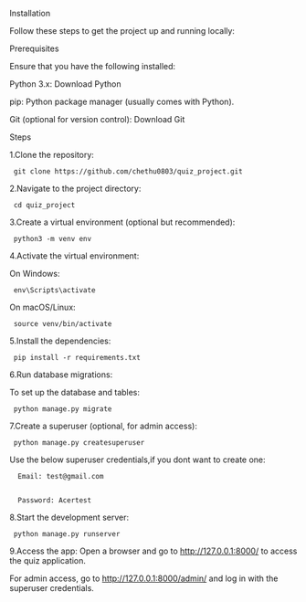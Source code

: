 Installation

Follow these steps to get the project up and running locally:

Prerequisites

Ensure that you have the following installed:

   Python 3.x: Download Python
   
   pip: Python package manager (usually comes with Python).
   
   Git (optional for version control): Download Git

Steps

1.Clone the repository:

     git clone https://github.com/chethu0803/quiz_project.git

2.Navigate to the project directory:

     cd quiz_project

3.Create a virtual environment (optional but recommended):

     python3 -m venv env

4.Activate the virtual environment:

On Windows:

     env\Scripts\activate
  
On macOS/Linux:

     source venv/bin/activate

5.Install the dependencies:

     pip install -r requirements.txt

6.Run database migrations:

To set up the database and tables:

     python manage.py migrate

7.Create a superuser (optional, for admin access):

     python manage.py createsuperuser

Use the below superuser credentials,if you dont want to create one:

      Email: test@gmail.com

  
      Password: Acertest
  

8.Start the development server:

     python manage.py runserver

9.Access the app: Open a browser and go to http://127.0.0.1:8000/ to access the quiz application.

For admin access, go to http://127.0.0.1:8000/admin/ and log in with the superuser credentials.








